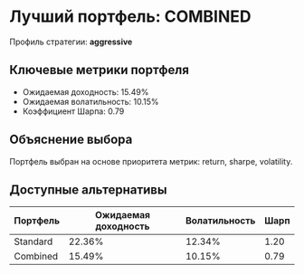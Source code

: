 # Лучший портфель: COMBINED

Профиль стратегии: **aggressive**

## Ключевые метрики портфеля

- Ожидаемая доходность: 15.49%
- Ожидаемая волатильность: 10.15%
- Коэффициент Шарпа: 0.79

## Объяснение выбора

Портфель выбран на основе приоритета метрик: return, sharpe, volatility.

## Доступные альтернативы

| Портфель | Ожидаемая доходность | Волатильность | Шарп |
|----------|----------------------|---------------|------|
| Standard | 22.36% | 12.34% | 1.20 |
| Combined | 15.49% | 10.15% | 0.79 |
